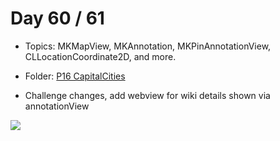 # Day 60 / 61

- Topics: MKMapView, MKAnnotation, MKPinAnnotationView, CLLocationCoordinate2D, and more.

- Folder: [P16 CapitalCities](https://github.com/JulesMoorhouse/100DaysOfSwift/tree/master/P16%20CapitalCities/CapitalCities)


- Challenge changes, add webview for wiki details shown via annotationView

<img src="../Images/day60-p16.gif">
 